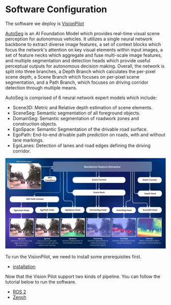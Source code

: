 # Software Configuration

The software we deploy is [VisionPilot](https://github.com/autowarefoundation/autoware.privately-owned-vehicles)

[AutoSeg](https://github.com/autowarefoundation/autoware.privately-owned-vehicles/tree/main/AutoSeg) is an AI Foundation Model which provides real-time visual scene perception for autonomous vehicles. It utilizes a single neural network backbone to extract diverse image features, a set of context blocks which focus the network's attention on key visual elements within input images, a set of feature necks which aggregate and fuse multi-scale image features, and multiple segmentation and detection heads which provide useful perceptual outputs for autonomous decision making. Overall, the network is split into three branches, a Depth Branch which calculates the per-pixel scene depth, a Scene Branch which focuses on per-pixel scene segmentation, and a Path Branch, which focuses on driving corridor detection through multiple means.

AutoSeg is comprised of 6 neural network expert models which include:

- Scene3D: Metric and Relative depth estimation of scene elements.
- SceneSeg: Semantic segmentation of all foreground objects.
- DomainSeg: Semantic segmentation of roadwork zones and construction objects.
- EgoSpace: Semantic Segmentation of the drivable road surface.
- EgoPath: End-to-end drivable path prediction on roads, with and without lane markings.
- EgoLanes: Detection of lanes and road edges defining the driving corridor.

![Software Overview](images/AutoSeg.jpg)

To run the VisionPilot, we need to install some prerequisites first.

- [installation](./installation/index.md)

Now that the Vision Pilot support two kinds of pipeline. You can follow the tutorial below to run the software.

- [ROS 2](./ros2/index.md)
- [Zenoh](./zenoh/index.md)
